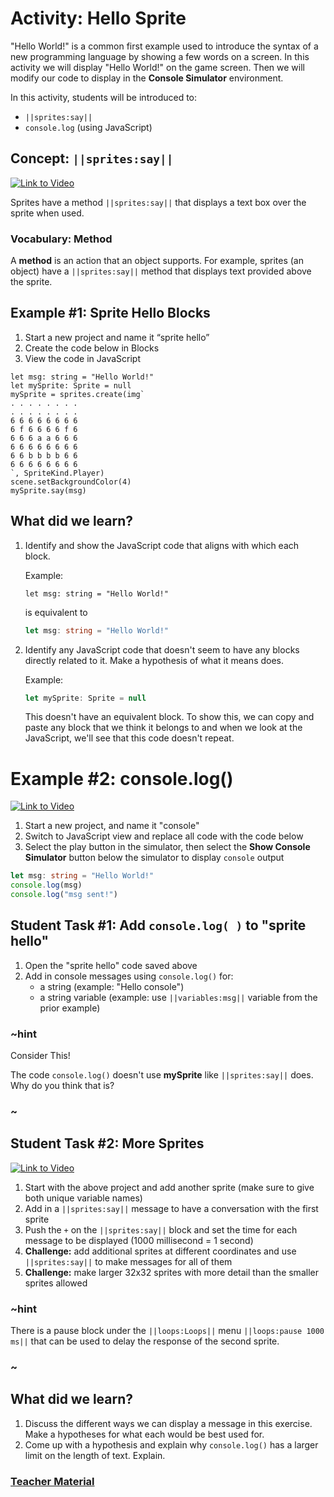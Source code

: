 # Activity: Hello Sprite

"Hello World!" is a common first example used to introduce the syntax of a new programming language by showing a few words on a screen. In this activity we will display "Hello World!" on the game screen. Then we will modify our code to display in the **Console Simulator** environment.

In this activity, students will be introduced to:
* ``||sprites:say||``
* `console.log` (using JavaScript)

## Concept: ``||sprites:say||``

[![Link to Video](/static/thumbnail_play_video.png)](https://youtu.be/iufK6TM9OkM)

Sprites have a method ``||sprites:say||`` that displays a text box over the sprite when used. 

### Vocabulary: Method

A **method** is an action that an object supports. For example, sprites (an object) have a ``||sprites:say||`` method that displays text provided above the sprite.

## Example #1: Sprite Hello Blocks

1. Start a new project and name it “sprite hello”
2. Create the code below in Blocks
3. View the code in JavaScript

```blocks
let msg: string = "Hello World!"
let mySprite: Sprite = null
mySprite = sprites.create(img`
. . . . . . . . 
. . . . . . . . 
6 6 6 6 6 6 6 6 
6 f 6 6 6 6 f 6 
6 6 6 a a 6 6 6 
6 6 6 6 6 6 6 6 
6 6 b b b b 6 6 
6 6 6 6 6 6 6 6 
`, SpriteKind.Player)
scene.setBackgroundColor(4)
mySprite.say(msg)
```

## What did we learn?

1. Identify and show the JavaScript code that aligns with which each block.

    Example:
    ```block
    let msg: string = "Hello World!"
    ```
    is equivalent to 
    ```typescript
    let msg: string = "Hello World!"
    ```

2. Identify any JavaScript code that doesn't seem to have any blocks directly related to it. Make a hypothesis of what it means does.

    Example:
    ```typescript
    let mySprite: Sprite = null
    ```
    This doesn't have an equivalent block. To show this, we can copy and paste any block that we think it belongs to and when we look at the JavaScript, we'll see that this code doesn't repeat.

# Example #2: console.log()

[![Link to Video](/static/thumbnail_play_video.png)](https://youtu.be/9xSWNoDOAQc)

1. Start a new project, and name it "console"
2. Switch to JavaScript view and replace all code with the code below
3. Select the play button in the simulator, then select the **Show Console Simulator** button below the simulator to display `console` output

```typescript
let msg: string = "Hello World!"
console.log(msg)
console.log("msg sent!")
```

## Student Task #1: Add ``console.log( )`` to "sprite hello"

1. Open the "sprite hello" code saved above
2. Add in console messages using `console.log()` for:
    * a string (example: "Hello console")
    * a string variable (example: use ``||variables:msg||`` variable from the prior example)

### ~hint

Consider This!

The code `console.log()` doesn't use **mySprite** like ``||sprites:say||`` does. Why do you think that is?

### ~

## Student Task #2: More Sprites

[![Link to Video](/static/thumbnail_play_video.png)](https://youtu.be/1xQWu1tHFCo)

1. Start with the above project and add another sprite (make sure to give both unique variable names)
2. Add in a ``||sprites:say||`` message to have a conversation with the first sprite
3. Push the `+` on the ``||sprites:say||`` block and set the time for each message to be displayed (1000 millisecond = 1 second)
4. **Challenge:** add additional sprites at different coordinates and use ``||sprites:say||`` to make messages for all of them
5. **Challenge:** make larger 32x32 sprites with more detail than the smaller sprites allowed

### ~hint

There is a pause block under the ``||loops:Loops||`` menu ``||loops:pause 1000 ms||`` that can be used to delay the response of the second sprite.

### ~

## What did we learn?

1. Discuss the different ways we can display a message in this exercise. Make a hypotheses for what each would be best used for.
2. Come up with a hypothesis and explain why `console.log()` has a larger limit on the length of text. Explain.

### [Teacher Material](/courses/csintro1/about/teachers)
